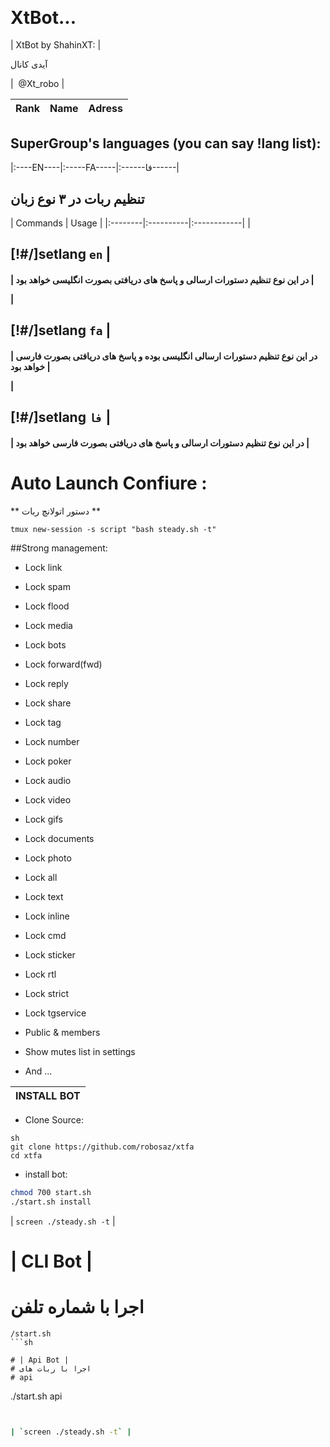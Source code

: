##  <h1>  XtBot... 

| XtBot by ShahinXT: |


 
آیدی کانال 
 
 
|   @Xt_robo |

|Rank | Name | Adress |
|:--------|:----------|:------------|


## SuperGroup's languages (you can say !lang list):

|:----EN----|:-----FA-----|:------فا------|


## تنظیم ربات در ۳ نوع زبان
| Commands | Usage | 
|:--------|:----------|:------------|
| <h2>[!#/]setlang `en`
| <h4>| در این نوع تنظیم دستورات ارسالی و پاسخ های دریافتی بصورت انگلیسی خواهد بود |

| <h2>[!#/]setlang `fa` 
| <h4>| در این نوع تنظیم دستورات ارسالی انگلیسی بوده و پاسخ های دریافتی بصورت فارسی خواهد بود |

| <h2>[!#/]setlang `فا` 
| <h4>| در این نوع تنظیم دستورات ارسالی و پاسخ های دریافتی بصورت فارسی خواهد بود |


# Auto Launch Confiure :

**  دستور اتولانچ ربات  **
```
tmux new-session -s script "bash steady.sh -t"
```



##Strong management:
- <p align="left">Lock link
- <p align="left">Lock spam
- <p align="left">Lock flood
- <p align="left">Lock media
- <p align="left">Lock bots
- <p align="left">Lock forward(fwd)
- <p align="left">Lock reply
- <p align="left">Lock share
- <p align="left">Lock tag
- <p align="left">Lock number
- <p align="left">Lock poker
- <p align="left">Lock audio
- <p align="left">Lock video
- <p align="left">Lock gifs
- <p align="left">Lock documents
- <p align="left">Lock photo
- <p align="left">Lock all
- <p align="left">Lock text
- <p align="left">Lock inline
- <p align="left">Lock cmd
- <p align="left">Lock sticker
- <p align="left">Lock rtl
- <p align="left">Lock strict
- <p align="left">Lock tgservice
- <p align="left">Public & members
- <p align="left">Show mutes list in settings
- <p align="left">And ...

| INSTALL BOT |
|:-----------------------|
- <p align="left">Clone Source:
```
sh
git clone https://github.com/robosaz/xtfa
cd xtfa
```
- <p align="left">install bot:
```sh
chmod 700 start.sh
./start.sh install
```

| `screen ./steady.sh -t` |

# | CLI Bot |
# اجرا با شماره تلفن
```
/start.sh
```sh

# | Api Bot |
# اجرا با ربات های 
# api
```
./start.sh api
```sh


| `screen ./steady.sh -t` |

